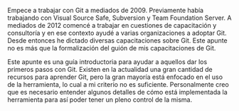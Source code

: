 Empece a trabajar con Git a mediados de 2009. Previamente había trabajando con Visual Source Safe, Subversion y Team Foundation Server. A mediados de 2012 comencé a trabajar en cuestiones de capacitación y consultoría y en ese contexto ayudé a varias organizaciones a adoptar Git. Desde entonces he dictado diversas capacitaciones sobre Git. Este apunte no es más que la formalización del guión de mis capacitaciones de Git.

Este apunte es una guía introductoria para ayudar a aquellos dar los primeros pasos con Git. Existen en la actualidad una gran cantidad de recursos para aprender Git, pero la gran mayoría está enfocado en el uso de la herramienta, lo cual a mi criterio no es suficiente. Personalmente creo que es necesario entender algunos detalles de cómo está implementada la herramienta para así poder tener un pleno control de la misma.